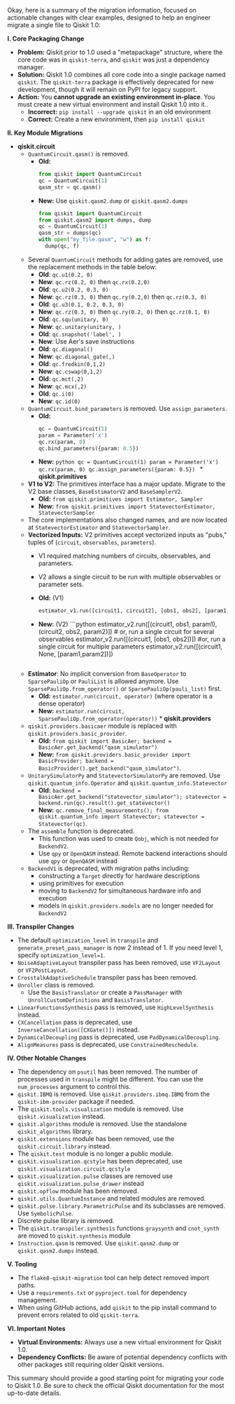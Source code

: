 Okay, here is a summary of the migration information, focused on actionable changes with clear examples, designed to help an engineer migrate a single file to Qiskit 1.0:

**I. Core Packaging Change**
*   **Problem:**  Qiskit prior to 1.0 used a "metapackage" structure, where the core code was in `qiskit-terra`, and `qiskit` was just a dependency manager.
*   **Solution:**  Qiskit 1.0 combines all core code into a single package named `qiskit`. The `qiskit-terra` package is effectively deprecated for new development, though it will remain on PyPI for legacy support.
*   **Action:** You **cannot upgrade an existing environment in-place**. You must create a new virtual environment and install Qiskit 1.0 into it..
    *   **Incorrect:** `pip install --upgrade qiskit` in an old environment
    *   **Correct:** Create a new environment, then `pip install qiskit`

**II. Key Module Migrations**

   *   **qiskit.circuit**
        *  `QuantumCircuit.qasm()` is removed.
            *   **Old:**
                ```python
                from qiskit import QuantumCircuit
                qc = QuantumCircuit(1)
                qasm_str = qc.qasm()
                ```
            *   **New:** Use `qiskit.qasm2.dump` or `qiskit.qasm2.dumps`
                ```python
                from qiskit import QuantumCircuit
                from qiskit.qasm2 import dumps, dump
                qc = QuantumCircuit(1)
                qasm_str = dumps(qc)
                with open("my_file.qasm", "w") as f:
                  dump(qc, f)
                ```
        *   Several `QuantumCircuit` methods for adding gates are removed, use the replacement methods in the table below:
            *   **Old**: `qc.u1(0.2, 0)`
            *   **New**: `qc.rz(0.2, 0)` then `qc.rx(0.2,0)`
            *   **Old**: `qc.u2(0.2, 0.3, 0)`
            *   **New**: `qc.rz(0.3, 0)` then `qc.ry(0.2,0)` then `qc.rz(0.3, 0)`
            *   **Old**: `qc.u3(0.1, 0.2, 0.3, 0)`
            *  **New**: `qc.rz(0.3, 0)` then `qc.ry(0.2, 0)` then `qc.rz(0.1, 0)`
            *   **Old**: `qc.squ(unitary, 0)`
            *   **New**: `qc.unitary(unitary, )`
            *   **Old**: `qc.snapshot('label', )`
            *   **New**: Use Aer's save instructions
            *   **Old**: `qc.diagonal()`
            *   **New**: `qc.diagonal_gate(,)`
            *   **Old**: `qc.fredkin(0,1,2)`
            *   **New**: `qc.cswap(0,1,2)`
            *   **Old**: `qc.mct(,2)`
            *   **New**: `qc.mcx(,2)`
            *   **Old**: `qc.i(0)`
            *    **New**: `qc.id(0)`
        *   `QuantumCircuit.bind_parameters` is removed. Use `assign_parameters`.
            *   **Old:**
                ```python
                qc = QuantumCircuit(1)
                param = Parameter('x')
                qc.rx(param, 0)
                qc.bind_parameters({param: 0.5})
                ```
            *    **New:**
                ```python
                qc = QuantumCircuit(1)
                param = Parameter('x')
                qc.rx(param, 0)
                qc.assign_parameters({param: 0.5})
                ```
    *   **qiskit.primitives**
        *   **V1 to V2:**  The primitives interface has a major update. Migrate to the V2 base classes, `BaseEstimatorV2` and `BaseSamplerV2`.
            *   **Old:** `from qiskit.primitives import Estimator, Sampler`
            *   **New:**  `from qiskit.primitives import StatevectorEstimator, StatevectorSampler`
        *   The core implementations also changed names, and are now located at `StatevectorEstimator` and `StatevectorSampler`.
        *   **Vectorized Inputs:** V2 primitives accept vectorized inputs as "pubs," tuples of (`circuit`, `observables`, `parameters`).
            *   V1 required matching numbers of circuits, observables, and parameters.
            *   V2 allows a single circuit to be run with multiple observables or parameter sets.
            *   **Old:** (V1)

                 ```python
                 estimator_v1.run([circuit1, circuit2], [obs1, obs2], [param1, param2])
                 ```

            *    **New:** (V2)
                ```python
                estimator_v2.run([(circuit1, obs1, param1), (circuit2, obs2, param2)])
                # or, run a single circuit for several observables
                estimator_v2.run([(circuit1, [obs1, obs2])])
                 #or, run a single circuit for multiple parameters
                estimator_v2.run([(circuit1, None, [param1,param2])])
                 ```
        *   **Estimator**:  No implicit conversion from `BaseOperator` to `SparsePauliOp` or `PauliList` is allowed anymore. Use `SparsePauliOp.from_operator()` or `SparsePauliOp(pauli_list)` first.
            *   **Old:** `estimator.run(circuit, operator)` (where operator is a dense operator)
            *   **New:** `estimator.run(circuit, SparsePauliOp.from_operator(operator))`
    *   **qiskit.providers**
        *   `qiskit.providers.basicaer` module is replaced with `qiskit.providers.basic_provider`.
            *   **Old:** `from qiskit import BasicAer; backend = BasicAer.get_backend("qasm_simulator")`
            *   **New:** `from qiskit.providers.basic_provider import BasicProvider; backend = BasicProvider().get_backend("qasm_simulator")`.
        *   `UnitarySimulatorPy` and `StatevectorSimulatorPy` are removed. Use  `qiskit.quantum_info.Operator` and `qiskit.quantum_info.Statevector`
            *   **Old:** `backend = BasicAer.get_backend("statevector_simulator"); statevector = backend.run(qc).result().get_statevector()`
             *   **New:**  `qc.remove_final_measurements(); from qiskit.quantum_info import Statevector; statevector = Statevector(qc)`.
        *   The `assemble` function is deprecated.
             *  This function was used to create `Qobj`, which is not needed for `BackendV2`.
              *  Use `qpy` or `OpenQASM` instead. Remote backend interactions should use `qpy` or `OpenQASM` instead
        *   `BackendV1` is deprecated, with migration paths including:
            *   constructing a `Target` directly for hardware descriptions
            *  using primitives for execution
            *  moving to `BackendV2` for simultaneous hardware info and execution
            *  models in `qiskit.providers.models` are no longer needed for `BackendV2`

**III. Transpiler Changes**

*   The default `optimization_level` in `transpile` and `generate_preset_pass_manager` is now 2 instead of 1. If you need level 1, specify `optimization_level=1`.
*   `NoiseAdaptiveLayout` transpiler pass has been removed, use `VF2Layout` or `VF2PostLayout`.
*   `CrosstalkAdaptiveSchedule` transpiler pass has been removed.
*   `Unroller` class is removed.
    *   Use the `BasisTranslator` or create a `PassManager` with `UnrollCustomDefinitions` and `BasisTranslator`.
*   `LinearFunctionsSynthesis` pass is removed, use `HighLevelSynthesis` instead.
*   `CXCancellation` pass is deprecated, use `InverseCancellation([CXGate()])` instead.
*   `DynamicalDecoupling` pass is deprecated, use `PadDynamicalDecoupling`.
*   `AlignMeasures` pass is deprecated, use `ConstrainedReschedule`.

**IV. Other Notable Changes**

*   The dependency on `psutil` has been removed. The number of processes used in `transpile` might be different. You can use the `num_processes` argument to control this.
*   `qiskit.IBMQ` is removed. Use `qiskit.providers.ibmq.IBMQ` from the `qiskit-ibm-provider` package if needed.
*   The `qiskit.tools.visualization` module is removed. Use `qiskit.visualization` instead.
*   `qiskit.algorithms` module is removed. Use the standalone `qiskit_algorithms` library.
*  `qiskit.extensions` module has been removed, use the `qiskit.circuit.library` instead.
* The `qiskit.test` module is no longer a public module.
* `qiskit.visualization.qcstyle` has been deprecated, use  `qiskit.visualization.circuit.qcstyle`
* `qiskit.visualization.pulse` classes are removed use `qiskit.visualization.pulse_drawer` instead
* `qiskit.opflow` module has been removed.
* `qiskit.utils.QuantumInstance` and related modules are removed.
* `qiskit.pulse.library.ParametricPulse` and its subclasses are removed. Use `SymbolicPulse`.
*  Discrete pulse library is removed.
*   The `qiskit.transpiler.synthesis` functions `graysynth` and `cnot_synth` are moved to  `qiskit.synthesis` module
*   `Instruction.qasm` is removed. Use `qiskit.qasm2.dump` or `qiskit.qasm2.dumps` instead.

**V. Tooling**

*   The `flake8-qiskit-migration` tool can help detect removed import paths.
*   Use a `requirements.txt` or `pyproject.toml` for dependency management.
*   When using GitHub actions, add `qiskit` to the pip install command to prevent errors related to old `qiskit-terra`.

**VI. Important Notes**

*   **Virtual Environments:** Always use a new virtual environment for Qiskit 1.0.
*   **Dependency Conflicts:** Be aware of potential dependency conflicts with other packages still requiring older Qiskit versions.

This summary should provide a good starting point for migrating your code to Qiskit 1.0. Be sure to check the official Qiskit documentation for the most up-to-date details.

